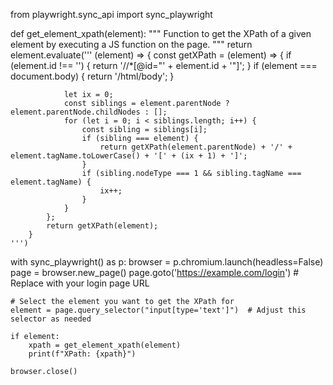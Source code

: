 from playwright.sync_api import sync_playwright

def get_element_xpath(element):
    """
    Function to get the XPath of a given element by executing a JS function on the page.
    """
    return element.evaluate('''
        (element) => {
            const getXPath = (element) => {
                if (element.id !== '') {
                    return '//*[@id="' + element.id + '"]';
                }
                if (element === document.body) {
                    return '/html/body';
                }

                let ix = 0;
                const siblings = element.parentNode ? element.parentNode.childNodes : [];
                for (let i = 0; i < siblings.length; i++) {
                    const sibling = siblings[i];
                    if (sibling === element) {
                        return getXPath(element.parentNode) + '/' + element.tagName.toLowerCase() + '[' + (ix + 1) + ']';
                    }
                    if (sibling.nodeType === 1 && sibling.tagName === element.tagName) {
                        ix++;
                    }
                }
            };
            return getXPath(element);
        }
    ''')

with sync_playwright() as p:
    browser = p.chromium.launch(headless=False)
    page = browser.new_page()
    page.goto('https://example.com/login')  # Replace with your login page URL
    
    # Select the element you want to get the XPath for
    element = page.query_selector("input[type='text']")  # Adjust this selector as needed

    if element:
        xpath = get_element_xpath(element)
        print(f"XPath: {xpath}")

    browser.close()
